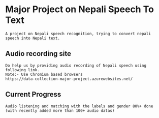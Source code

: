 # Major Project on Nepali Speech To Text

    A project on Nepali speech recognition, trying to convert nepali speech into Nepali text.

## Audio recording site

    Do help us by providing audio recording of Nepali speech using following link.
    Note:- Use Chromium based browsers
    https://data-collection-major-project.azurewebsites.net/

## Current Progress
    Audio listening and matching with the labels and gender 80%+ done (with recently added more than 100+ audio datas)
